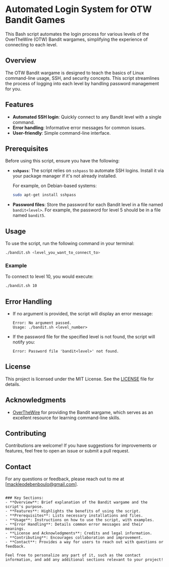 # Automated Login System for OTW Bandit Games

This Bash script automates the login process for various levels of the OverTheWire (OTW) Bandit wargames, simplifying the experience of connecting to each level.

## Overview

The OTW Bandit wargame is designed to teach the basics of Linux command-line usage, SSH, and security concepts. This script streamlines the process of logging into each level by handling password management for you.

## Features

- **Automated SSH login**: Quickly connect to any Bandit level with a single command.
- **Error handling**: Informative error messages for common issues.
- **User-friendly**: Simple command-line interface.

## Prerequisites

Before using this script, ensure you have the following:

- **`sshpass`**: The script relies on `sshpass` to automate SSH logins. Install it via your package manager if it's not already installed.
  
  For example, on Debian-based systems:
  ```bash
  sudo apt-get install sshpass
  ```

- **Password files**: Store the password for each Bandit level in a file named `bandit<level>`. For example, the password for level 5 should be in a file named `bandit5`.

## Usage

To use the script, run the following command in your terminal:

```bash
./bandit.sh <level_you_want_to_connect_to>
```

### Example

To connect to level 10, you would execute:

```bash
./bandit.sh 10
```

## Error Handling

- If no argument is provided, the script will display an error message:
  ```
  Error: No argument passed.
  Usage: ./bandit.sh <level_number>
  ```

- If the password file for the specified level is not found, the script will notify you:
  ```
  Error: Password file 'bandit<level>' not found.
  ```

## License

This project is licensed under the MIT License. See the [LICENSE](LICENSE) file for details.

## Acknowledgments

- [OverTheWire](https://overthewire.org/wargames/bandit/) for providing the Bandit wargame, which serves as an excellent resource for learning command-line skills.

## Contributing

Contributions are welcome! If you have suggestions for improvements or features, feel free to open an issue or submit a pull request.

## Contact

For any questions or feedback, please reach out to me at [mackleodebenboulo@gmail.com].
```

### Key Sections:
- **Overview**: Brief explanation of the Bandit wargame and the script's purpose.
- **Features**: Highlights the benefits of using the script.
- **Prerequisites**: Lists necessary installations and files.
- **Usage**: Instructions on how to use the script, with examples.
- **Error Handling**: Details common error messages and their meanings.
- **License and Acknowledgments**: Credits and legal information.
- **Contributing**: Encourages collaboration and improvement.
- **Contact**: Provides a way for users to reach out with questions or feedback.

Feel free to personalize any part of it, such as the contact information, and add any additional sections relevant to your project! 

